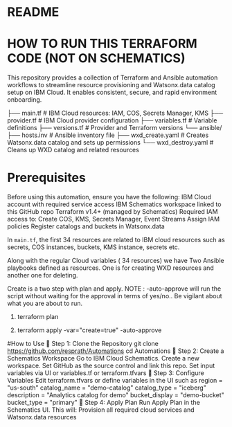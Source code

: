 # README

# HOW TO RUN THIS TERRAFORM CODE (NOT ON SCHEMATICS)

This repository provides a collection of Terraform and Ansible automation workflows to streamline resource provisioning and Watsonx.data catalog setup on IBM Cloud. It enables consistent, secure, and rapid environment onboarding.

├── main.tf               # IBM Cloud resources: IAM, COS, Secrets Manager, KMS
├── provider.tf           # IBM Cloud provider configuration
├── variables.tf          # Variable definitions
├── versions.tf           # Provider and Terraform versions
└── ansible/
    ├── hosts.inv         # Ansible inventory file
    ├── wxd_create.yaml   # Creates Watsonx.data catalog and sets up permissions
    └── wxd_destroy.yaml  # Cleans up WXD catalog and related resources

# Prerequisites
Before using this automation, ensure you have the following:
IBM Cloud account with required service access
IBM Schematics workspace linked to this GitHub repo
Terraform v1.4+ (managed by Schematics)
Required IAM access to:
Create COS, KMS, Secrets Manager, Event Streams
Assign IAM policies
Register catalogs and buckets in Watsonx.data


In `main.tf`, the first 34 resources are related to IBM cloud resources such as secrets, COS instances, buckets, KMS instance, secrets etc.

Along with the regular Cloud variables ( 34 resources) we have Two Ansible playbooks defined as resources. One is for creating WXD resources and another one for deleting.

Create is a two step with plan and apply.
NOTE : -auto-approve will run the script without waiting for the approval in terms of yes/no.. Be vigilant about what you are about to run.

1) terraform plan  

2) terraform apply -var="create=true" -auto-approve  

#How to Use
🔹 Step 1: Clone the Repository 
git clone https://github.com/resprath/Automations
cd Automations
🔹 Step 2: Create a Schematics Workspace
Go to IBM Cloud Schematics.
Create a new workspace.
Set GitHub as the source control and link this repo.
Set input variables via UI or variables.tf or terraform.tfvars
🔹 Step 3: Configure Variables
Edit terraform.tfvars or define variables in the UI such as 
region            = "us-south"
catalog_name      = "demo-catalog"
catalog_type      = "iceberg"
description       = "Analytics catalog for demo"
bucket_display    = "demo-bucket"
bucket_type       = "primary"
🔹 Step 4: Apply Plan
Run Apply Plan in the Schematics UI. This will:
Provision all required cloud services and Watsonx.data resources

